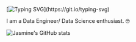 [![Typing SVG](https://readme-typing-svg.herokuapp.com?color=9E30DC&lines=Hello+%F0%9F%91%8B;Welcome+to+my+GitHub+profile+!!!)](https://git.io/typing-svg)

I am a Data Engineer/ Data Science enthusiast. :nerd_face:  









![Jasmine's GitHub stats](https://github-readme-stats.vercel.app/api?username=JasmineChhotaray&show_icons=true&theme=solarized-light)



